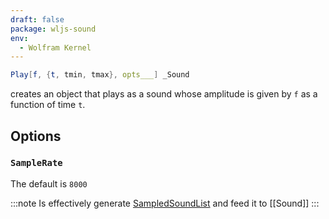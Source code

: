 ```yaml
---
draft: false
package: wljs-sound
env:
  - Wolfram Kernel
---
```



```mathematica
Play[f, {t, tmin, tmax}, opts___] _Sound
```

creates an object that plays as a sound whose amplitude is given by `f` as a function of time `t`.

## Options

### `SampleRate`
The default is `8000`

:::note
Is effectively generate [SampledSoundList](frontend/Reference/Sound/SampledSoundList.md) and feed it to [[Sound]]
:::